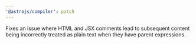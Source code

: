 ```yaml
---
'@astrojs/compiler': patch
---
```


Fixes an issue where HTML and JSX comments lead to subsequent content being incorrectly treated as plain text when they have parent expressions.
